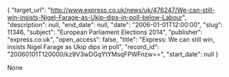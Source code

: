 {
  "target_url": "http://www.express.co.uk/news/uk/476247/We-can-still-win-insists-Nigel-Farage-as-Ukip-dips-in-poll-below-Labour", 
  "description": null, 
  "end_date": null, 
  "date": "2006-01-01T12:00:00", 
  "slug": 11346, 
  "subject": "European Parliament Elections 2014", 
  "publisher": "express.co.uk", 
  "open_access": false, 
  "title": "Express: We can still win, insists Nigel Farage as Ukip dips in poll", 
  "record_id": "20060101T120000/kz9V3wDGqYtYMsqFPWFnzw==", 
  "start_date": null
}

None